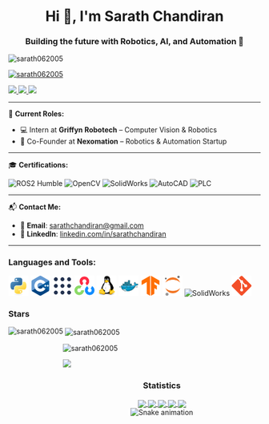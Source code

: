 <h1 align="center">Hi 👋, I'm Sarath Chandiran</h1>
<h3 align="center">Building the future with Robotics, AI, and Automation 🚀</h3>

<p align="left"> <img src="https://komarev.com/ghpvc/?username=sarath062005&label=Profile%20views&color=0e75b6&style=flat" alt="sarath062005" /> </p>

<p align="left">
  <a href="https://github.com/ryo-ma/github-profile-trophy">
    <img src="https://github-profile-trophy.vercel.app/?username=sarath062005&theme=onedark" alt="sarath062005" />
  </a>
</p>

<div> 
  <a href="https://github.com/sarath062005" target="_blank">
    <img src="https://img.shields.io/badge/GitHub-100000?style=for-the-badge&logo=github&logoColor=white">
  </a>
  <a href="https://www.linkedin.com/in/sarathchandiran" target="_blank">
    <img src="https://img.shields.io/badge/LinkedIn-0A66C2?style=for-the-badge&logo=linkedin&logoColor=white">
  </a>
  <a href="https://nexomation.in" target="_blank">
    <img src="https://img.shields.io/badge/Website-Nexomation.in-orange?style=for-the-badge&logo=google-chrome&logoColor=white">
  </a>
</div>

---

💼 **Current Roles:**
- 💻 Intern at **Griffyn Robotech** – Computer Vision & Robotics  
- 🧠 Co-Founder at **Nexomation** – Robotics & Automation Startup

---

🎓 **Certifications:**

<p align="left">
  <img src="https://img.shields.io/badge/ROS2-Humble-blue?style=for-the-badge&logo=ros" alt="ROS2 Humble"/>
  <img src="https://img.shields.io/badge/OpenCV-Expert-green?style=for-the-badge&logo=opencv" alt="OpenCV"/>
  <img src="https://img.shields.io/badge/SolidWorks-Certified-red?style=for-the-badge&logo=solidworks" alt="SolidWorks"/>
  <img src="https://img.shields.io/badge/AutoCAD-Professional-ff0000?style=for-the-badge&logo=autodesk" alt="AutoCAD"/>
  <img src="https://img.shields.io/badge/PLC Programming-Siemens-orange?style=for-the-badge&logo=siemens" alt="PLC"/>
</p>

---

📬 **Contact Me:**

- 📧 **Email**: [sarathchandiran@gmail.com](mailto:sarathchandiran@gmail.com)   
- 💼 **LinkedIn**: [linkedin.com/in/sarathchandiran](https://www.linkedin.com/in/sarathchandiran)

---

<h3 align="left">Languages and Tools:</h3>
<p align="left">
  <img src="https://raw.githubusercontent.com/devicons/devicon/master/icons/python/python-original.svg" alt="Python" width="40" height="40"/>
  <img src="https://raw.githubusercontent.com/devicons/devicon/master/icons/cplusplus/cplusplus-original.svg" alt="C++" width="40" height="40"/>
  <img src="https://raw.githubusercontent.com/devicons/devicon/master/icons/ros/ros-original.svg" alt="ROS" width="40" height="40"/>
  <img src="https://raw.githubusercontent.com/devicons/devicon/master/icons/opencv/opencv-original.svg" alt="OpenCV" width="40" height="40"/>
  <img src="https://raw.githubusercontent.com/devicons/devicon/master/icons/linux/linux-original.svg" alt="Linux" width="40" height="40"/>
  <img src="https://raw.githubusercontent.com/devicons/devicon/master/icons/docker/docker-original.svg" alt="Docker" width="40" height="40"/>
  <img src="https://raw.githubusercontent.com/devicons/devicon/master/icons/tensorflow/tensorflow-original.svg" alt="TensorFlow" width="40" height="40"/>
  <img src="https://raw.githubusercontent.com/devicons/devicon/master/icons/jupyter/jupyter-original.svg" alt="Jupyter" width="40" height="40"/>
  <img src="https://raw.githubusercontent.com/devicons/devicon/master/icons/solidworks/solidworks-original.svg" alt="SolidWorks" width="40" height="40"/>
  <img src="https://raw.githubusercontent.com/devicons/devicon/master/icons/git/git-original.svg" alt="Git" width="40" height="40"/>
</p>

<h3 align="left">Stars</h3>
<img align="left" height="180em" src="https://github-readme-stats.vercel.app/api/top-langs/?username=sarath062005&layout=compact&theme=dark" alt="sarath062005" />

<p>&nbsp;<img align="center" height="180em" src="https://github-readme-stats.vercel.app/api?username=sarath062005&show_icons=true&locale=en&theme=dark" alt="sarath062005" /></p>

<p><img align="center" height="180em" src="https://github-readme-streak-stats.herokuapp.com/?user=sarath062005&theme=dark" alt="sarath062005" /></p>

<img src="https://user-images.githubusercontent.com/73097560/115834477-dbab4500-a447-11eb-908a-139a6edaec5c.gif">
<h3 align="center">Statistics</h3>
<div align="center">
  <a href="https://github.com/sarath062005">
    <img align="center" src="http://github-profile-summary-cards.vercel.app/api/cards/stats?username=sarath062005&theme=2077" height="180em" />
    <img align="center" src="http://github-profile-summary-cards.vercel.app/api/cards/most-commit-language?username=sarath062005&theme=2077" height="180em" />
    <img align="center" src="http://github-profile-summary-cards.vercel.app/api/cards/repos-per-language?username=sarath062005&theme=2077" height="180em" />
    <img align="center" src="http://github-profile-summary-cards.vercel.app/api/cards/productive-time?username=sarath062005&theme=2077" height="180em" />
    <img align="center" src="http://github-profile-summary-cards.vercel.app/api/cards/profile-details?username=sarath062005&theme=2077" height="180em" />
  </a>
</div>

<div align="center">
  <img src="https://profile-readme-generator.com/assets/snake.svg" alt="Snake animation" />
</div>
